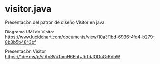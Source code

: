 # visitor.java
Presentación del patrón de diseño Visitor en java

Diagrama UMl de Visitor
https://www.lucidchart.com/documents/view/10a3f1bd-6936-4fd4-b279-8b3b5b4843bf

Presentación Visitor
https://1drv.ms/p/s!ApBVuTamH6EhtyJbTdJODuGxKdbW
